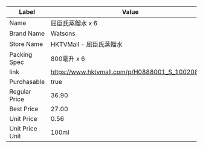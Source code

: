 | Label           | Value                                           |
| --------------- | ----------------------------------------------- |
| Name            | 屈臣氏蒸餾水 x 6                                      |
| Brand Name      | Watsons                                         |
| Store Name      | HKTVMall - 屈臣氏蒸餾水                               |
| Packing Spec    | 800毫升 x 6                                       |
| link            | https://www.hktvmall.com/p/H0888001_S_10020854E |
| Purchasable     | true                                            |
| Regular Price   | 36.90                                           |
| Best Price      | 27.00                                           |
| Unit Price      | 0.56                                            |
| Unit Price Unit | 100ml                                           |
